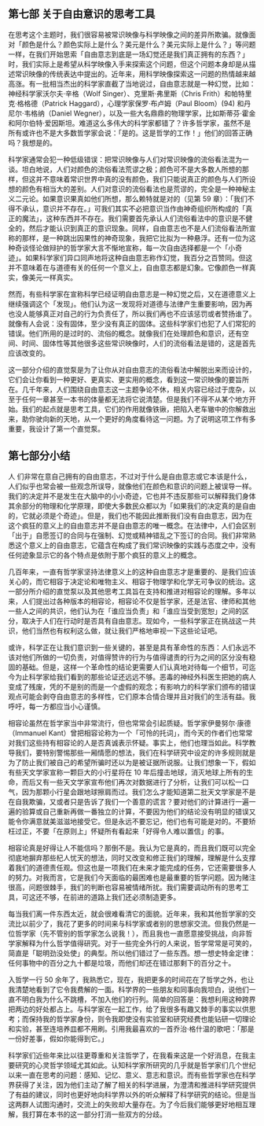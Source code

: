## 第七部 关于自由意识的思考工具

在思考这个主题时，我们很容易被常识映像与科学映像之间的差异所欺骗。就像面对「颜色是什么？颜色实际上是什么？美元是什么？美元实际上是什么？」等问题一样，在我们开始思索「自由意志到底是一场幻觉还是我们真正拥有的东西？」时，我们实际上是希望从科学映像入手来探索这个问题，但这个问题本身却是从描述常识映像的传统表达中提出的。近年来，用科学映像探索这一问题的热情越来越高涨。有一批相当杰出的科学家直截了当地说过，自由意志就是一种幻觉，比如：神经科学家沃尔夫·辛格（Wolf Singer）、克里斯·弗里斯（Chris Frith）和帕特里克·格格德（Patrick Haggard），心理学家保罗·布卢姆（Paul Bloom）(94) 和丹尼尔·韦格纳（Daniel Wegner），以及一些大名鼎鼎的物理学家，比如斯蒂芬·霍金和阿尔伯特·爱因斯坦。难道这么多伟大的科学家都错了？许多哲学家，虽然不是所有或许也不是大多数哲学家会说：「是的。这是哲学的工作！」他们的回答正确吗？我想是的。

科学家通常会犯一种低级错误：把常识映像与人们对常识映像的流俗看法混为一谈。坦白地说，人们对颜色的流俗看法荒谬之极；颜色可不是大多数人所想的那样，但这并不意味着常识世界中真的没有颜色，我们只能说真正的颜色与人们所设想的颜色有相当大的差别。人们对意识的流俗看法也是荒谬的，完全是一种神秘主义二元论。如果意识果真如他们所想，那么赖特就是对的（见第 59 章）：「我们不得不承认，意识并不存在。」可我们其实不必把意识当作由神奇组织所构成的「真正的魔法」，这种东西并不存在。我们需要首先承认人们流俗看法中的意识是不健全的，然后才能认识到真正的意识现象。同样，自由意志也不是人们流俗看法所宣称的那样，是一种跳出因果性的神奇现象，我把它比拟为一种悬浮。还有一位为这种奇谈怪论做辩护的哲学家大言不惭地宣称，每一次自由选择都是一个「小奇迹」。如果科学家们异口同声地将这种自由意志称作幻觉，我百分之百赞同。但这并不意味着在与道德有关的任何一个意义上，自由意志都是幻象。它像颜色一样真实，像美元一样真实。

然而，有些科学家在宣称科学已经证明自由意志是一种幻觉之后，又在道德意义上继续强调这个「发现」。他们认为这一发现将对道德与法律产生重要影响，因为再也没人能够真正对自己的行为负责任了，所以我们再也不应该惩罚或者赞扬谁了。就像有人会说：没有固体，至少没有真正的固体。这些科学家们也犯了人们常犯的错误。他们所用的是过时的、流俗的概念。就像我们在处理颜色和意识，还有空间、时间、固体性等其他很多这些常识映像时，人们的流俗看法是错的，这是首先应该改变的。

这一部分介绍的直觉泵是为了让你从对自由意志的流俗看法中解脱出来而设计的，它们会让你看到一种更好、更真实、更实用的概念，看到这一常识映像的要旨所在。几千年来，人们围绕自由意志这一主题争论不休，相关内容已经过于庞杂，以至于任何一章甚至一本书的体量都无法将它说清楚。但是我们不得不从某个地方开始。我们的起点就是思考工具，它们的作用就像铁锹，把陷入老车辙中的你解救出来，助你驶向新的天地，从一个更好的角度看待这一问题。为了说明这项工作有多重要，我设计了第一个直觉泵。

## 第七部分小结

人 们非常在意自己拥有的自由意志，不过对于什么是自由意志或它本该是什么，人们似乎也常会被一些观念所误导，就像他们在颜色和意识的问题上被误导一样。我们的决定并不是发生在大脑中的小小奇迹，它也并不违反那些可以解释我们身体其余部分的物理和化学原理，即使大多数民众都以为「如果我们的决定真的是自由的，它就必须是个奇迹」。但是，我们也不能因此推断我们没有自由意志，因为在这个疯狂的意义上的自由意志并不是自由意志的唯一概念。在法律中，人们会区别「出于」自愿签订的合同与在强制、幻觉或精神错乱之下签订的合同。我们非常熟悉这个意义上的自由意志，它蕴含在构成了我们常识映像的实践与态度之中，没有任何迹象显示它的各个特点是依附于那个疯狂的意义上的概念。

几百年来，一直有哲学家坚持法律意义上的这种自由意志才是重要的、是我们应该关心的，而它相容于决定论和唯物主义、相容于物理学和化学无可争议的统治。这一部分所介绍的直觉泵以及其他思考工具旨在支持和推进对相容论的理解。多年以来，人们提出过各种版本的相容论，相容论不仅是哲学家，还是法官、律师和其他一些人之间的共识，他们认为在「谁应当负责」和「谁应当受到宽恕」之间的区分，取决于人们在行动时是否具有自由意志。现如今，一些科学家正在挑战这一共识，他们当然也有权利这么做，就让我们严格地审视一下这些论证吧。

或许，科学正在让我们意识到一些关键的，甚至是具有革命性的东西：人们永远不该对他们所做的一切负责，对值得赞许的行为与值得谴责的行为之间的区分没有稳固的基础。但是，这样一个革命性的结论更需要人们认真地对待每一个细节，可迄今为止科学家给我们看到的那些论证还远远不够。恶毒的神经外科医生把她的病人变成了残废，凭的不是别的而是一个虚假的观念；有影响力的科学家们颁布的错误观点可能会剥夺自由意志的多样性，它们原本合情合理并且对我们的生活有益。我呼吁，每一方都应当小心谨慎。

相容论虽然在哲学家当中非常流行，但也常常会引起质疑。哲学家伊曼努尔·康德（Immanuel Kant）曾把相容论称为一个「可怜的托词」，而今天的作者们也常常对我们这些持有相容论的人是否真诚表示怀疑。事实上，他们也理当如此。科学教导我们，要特别警惕那些一厢情愿的想法，我们在科学研究中设定的许多规则就是为了防止我们被自己的希望所骗时还以为是被证据所说服。让我们想象一下，假如有些天文学家宣称一颗巨大的小行星将在 10 年后撞击地球，消灭地球上所有的生命，而后又有一些天文学家宣布他们再次对数据进行了分析，让我们可以松一口气，因为那颗小行星会跟地球擦肩而过。我们怎么才能知道第二批天文学家是不是在自我欺骗，又或者只是告诉了我们一个善意的谎言？要对他们的计算进行一遍一遍的验算或自己重新再做一番独立的计算，不要因为他们的结论没有明显的错误又能令你满意就美滋滋地接受它。但是永远不要忘记，他们也有可能是对的。不要矫枉过正，不要「在原则上」怀疑所有看起来「好得令人难以置信」的事。

相容论真是好得让人不能信吗？那倒不是。我认为它是真的，而且我们既可以完全彻底地摒弃那些杞人忧天的想法，同时又改变和修正我们的理解，理解是什么支撑着我们的道德责任观。但这也是一项我们在未来才能完成的任务，它还需要很多人的努力。对我而言，它是我们今天面临的最困难也是最重要的哲学问题。因为赌注很高，问题很棘手，我们的判断也容易被情绪所扰。我们需要调动所有的思考工具，可这还不够，在前进的道路上我们还必须制造更多。

每当我们离一件东西太近，就会很难看清它的面貌。近年来，我和其他哲学家的交流比以前少了，我花了更多的时间来与科学家或者别的思想家交流。但我仍然是一位哲学家（先不管别的哲学家怎么说我！），而且我也一直愿意接受挑战，向非哲学家解释为什么哲学值得研究。对于一些完全外行的人来说，哲学常常是可笑的，简直是「聪明劲没处使」的典型。所以他们错过了一些东西。想一想史特金定律：任何事物中的百分之九十都是垃圾，而他们却还在错过那剩下的百分之十。

入哲学一行 50 余年了，我熟悉它，现在，我把更多的时间花在了哲学之外，也让我清楚地看到了它令我费解的一面。科学界的一些朋友和同事向我坦白，说他们一直不明白我为什么不跳槽，不加入他们的行列。简单的回答是：我想利用这种跨界把两边的好处都占上。与科学家在一起工作，给了我很多有趣又棘手的事实以供思考；而保持我的哲学家身份，则令我即使没有实验室和研究经费也能钻研一切理论和实验，甚至连培养皿都不用刷。引用我最喜欢的一首乔治·格什温的歌吧：「那是一份好差事，假如你能得到它。」

科学家们近些年来比以往更尊重和关注哲学了，在我看来这是一个好消息，在我主要研究的心灵哲学领域尤其如此。认知科学家所研究的几乎就是哲学家们几个世纪以来一直在思考的问题：感知、记忆、意义、意志和意识。而有些哲学家也在科学界获得了关注，因为他们主动了解了相关的科学进展，为澄清和推进科学研究提供了有益的建议，同时也更好地向科学界以外的听众解释了科学研究的结论。但是当这两群人试图沟通时，交流上的失败却大量存在。为了今后我们能够更好地相互理解，我打算在本书的这一部分打消一些双方的分歧。